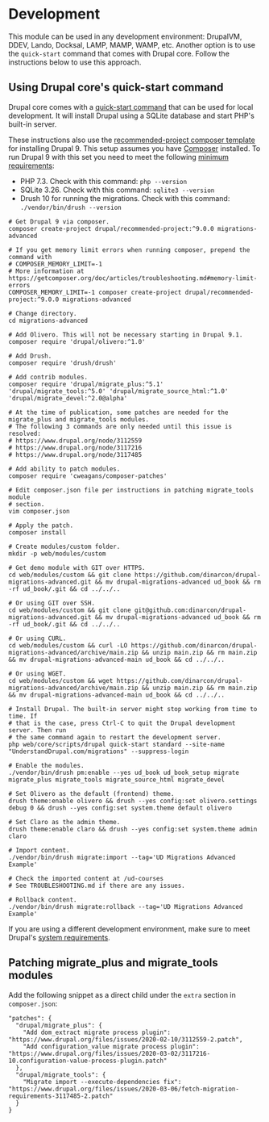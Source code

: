 # Development

This module can be used in any development environment: DrupalVM, DDEV, Lando, Docksal, LAMP, MAMP, WAMP, etc. Another option is to use the `quick-start` command that comes with Drupal core. Follow the instructions below to use this approach.

## Using Drupal core's quick-start command

Drupal core comes with a [quick-start command](https://www.drupal.org/docs/installing-drupal/drupal-quick-start-command) that can be used for local development. It will install Drupal using a SQLite database and start PHP's built-in server.

These instructions also use the [recommended-project composer template](https://www.drupal.org/docs/develop/using-composer/starting-a-site-using-drupal-composer-project-templates) for installing Drupal 9. This setup assumes you have [Composer](https://getcomposer.org/) installed. To run Drupal 9 with this set you need to meet the following [minimum requirements](https://www.drupal.org/docs/understanding-drupal/how-drupal-9-was-made-and-what-is-included/environment-requirements-of):

- PHP 7.3. Check with this command: `php --version`
- SQLite 3.26. Check with this command: `sqlite3 --version`
- Drush 10 for running the migrations. Check with this command: `./vendor/bin/drush --version`

```
# Get Drupal 9 via composer.
composer create-project drupal/recommended-project:^9.0.0 migrations-advanced

# If you get memory limit errors when running composer, prepend the command with
# COMPOSER_MEMORY_LIMIT=-1
# More information at https://getcomposer.org/doc/articles/troubleshooting.md#memory-limit-errors
COMPOSER_MEMORY_LIMIT=-1 composer create-project drupal/recommended-project:^9.0.0 migrations-advanced

# Change directory.
cd migrations-advanced

# Add Olivero. This will not be necessary starting in Drupal 9.1.
composer require 'drupal/olivero:^1.0'

# Add Drush.
composer require 'drush/drush'

# Add contrib modules.
composer require 'drupal/migrate_plus:^5.1' 'drupal/migrate_tools:^5.0' 'drupal/migrate_source_html:^1.0' 'drupal/migrate_devel:^2.0@alpha'

# At the time of publication, some patches are needed for the migrate_plus and migrate_tools modules.
# The following 3 commands are only needed until this issue is resolved:
# https://www.drupal.org/node/3112559
# https://www.drupal.org/node/3117216
# https://www.drupal.org/node/3117485

# Add ability to patch modules.
composer require 'cweagans/composer-patches'

# Edit composer.json file per instructions in patching migrate_tools module
# section.
vim composer.json

# Apply the patch.
composer install

# Create modules/custom folder.
mkdir -p web/modules/custom

# Get demo module with GIT over HTTPS.
cd web/modules/custom && git clone https://github.com/dinarcon/drupal-migrations-advanced.git && mv drupal-migrations-advanced ud_book && rm -rf ud_book/.git && cd ../../..

# Or using GIT over SSH.
cd web/modules/custom && git clone git@github.com:dinarcon/drupal-migrations-advanced.git && mv drupal-migrations-advanced ud_book && rm -rf ud_book/.git && cd ../../..

# Or using CURL.
cd web/modules/custom && curl -LO https://github.com/dinarcon/drupal-migrations-advanced/archive/main.zip && unzip main.zip && rm main.zip && mv drupal-migrations-advanced-main ud_book && cd ../../..

# Or using WGET.
cd web/modules/custom && wget https://github.com/dinarcon/drupal-migrations-advanced/archive/main.zip && unzip main.zip && rm main.zip && mv drupal-migrations-advanced-main ud_book && cd ../../..

# Install Drupal. The built-in server might stop working from time to time. If
# that is the case, press Ctrl-C to quit the Drupal development server. Then run
# the same command again to restart the development server.
php web/core/scripts/drupal quick-start standard --site-name "UnderstandDrupal.com/migrations" --suppress-login

# Enable the modules.
./vendor/bin/drush pm:enable --yes ud_book ud_book_setup migrate migrate_plus migrate_tools migrate_source_html migrate_devel

# Set Olivero as the default (frontend) theme.
drush theme:enable olivero && drush --yes config:set olivero.settings debug 0 && drush --yes config:set system.theme default olivero

# Set Claro as the admin theme.
drush theme:enable claro && drush --yes config:set system.theme admin claro

# Import content.
./vendor/bin/drush migrate:import --tag='UD Migrations Advanced Example'

# Check the imported content at /ud-courses
# See TROUBLESHOOTING.md if there are any issues.

# Rollback content.
./vendor/bin/drush migrate:rollback --tag='UD Migrations Advanced Example'

```

If you are using a different development environment, make sure to meet Drupal's [system requirements](https://www.drupal.org/docs/system-requirements).

## Patching migrate_plus and migrate_tools modules

Add the following snippet as a direct child under the `extra` section in `composer.json`:

```
"patches": {
  "drupal/migrate_plus": {
    "Add dom_extract migrate process plugin": "https://www.drupal.org/files/issues/2020-02-10/3112559-2.patch",
    "Add configuration_value migrate process plugin": "https://www.drupal.org/files/issues/2020-03-02/3117216-10.configuration-value-process-plugin.patch"
  },
  "drupal/migrate_tools": {
    "Migrate import --execute-dependencies fix": "https://www.drupal.org/files/issues/2020-03-06/fetch-migration-requirements-3117485-2.patch"
  }
}
```
